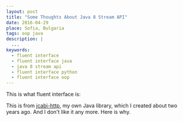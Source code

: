 ```yaml
---
layout: post
title: "Some Thoughts About Java 8 Stream API"
date: 2016-04-29
place: Sofia, Bulgaria
tags: oop java
description: |
  ...
keywords:
  - fluent interface
  - fluent interface java
  - java 8 stream api
  - fluent interface python
  - fluent interface oop
---
```


This is what fluent interface is:



This is from [jcabi-http](http://http.jcabi.com), my own Java library,
which I created about two years ago. And I don't like it any more. Here is why.

<!--more-->

